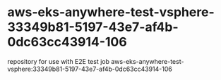 # aws-eks-anywhere-test-vsphere-33349b81-5197-43e7-af4b-0dc63cc43914-106
repository for use with E2E test job aws-eks-anywhere-test-vsphere:33349b81-5197-43e7-af4b-0dc63cc43914-106
